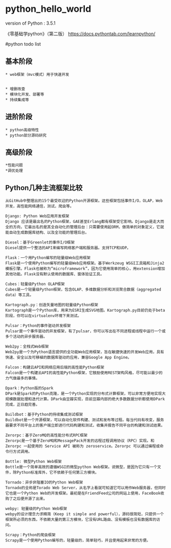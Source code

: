 # python_hello_world
 version of Python : 3.5.1
 
《零基础学python》（第二版） https://docs.pythontab.com/learnpython/

#python todo list

## 基本阶段
    * web框架（mvc模式）用于快速开发
    
    
    * 增删改查
    * 模块化开发、部署等
    * 持续集成等
    
## 进阶阶段
    * python高级特性
    * python部分源码研究
    
    
## 高级阶段
    *性能问题
    *调优处理
    
    
## Python几种主流框架比较
    从GitHub中整理出的15个最受欢迎的Python开源框架。这些框架包括事件I/O，OLAP，Web开发，高性能网络通信，测试，爬虫等。
    
    Django: Python Web应用开发框架
    Django 应该是最出名的Python框架，GAE甚至Erlang都有框架受它影响。Django是走大而全的方向，它最出名的是其全自动化的管理后台：只需要使用起ORM，做简单的对象定义，它就能自动生成数据库结构、以及全功能的管理后台。
   
    Diesel：基于Greenlet的事件I/O框架
    Diesel提供一个整洁的API来编写网络客户端和服务器。支持TCP和UDP。
    
    Flask：一个用Python编写的轻量级Web应用框架
    Flask是一个使用Python编写的轻量级Web应用框架。基于Werkzeug WSGI工具箱和Jinja2模板引擎。Flask也被称为“microframework”，因为它使用简单的核心，用extension增加其他功能。Flask没有默认使用的数据库、窗体验证工具。

    Cubes：轻量级Python OLAP框架
    Cubes是一个轻量级Python框架，包含OLAP、多维数据分析和浏览聚合数据（aggregated data）等工具。
    
    Kartograph.py：创造矢量地图的轻量级Python框架
    Kartograph是一个Python库，用来为ESRI生成SVG地图。Kartograph.py目前仍处于beta阶段，你可以在virtualenv环境下来测试。
    
    Pulsar：Python的事件驱动并发框架
    Pulsar是一个事件驱动的并发框架，有了pulsar，你可以写出在不同进程或线程中运行一个或多个活动的异步服务器。
    
    Web2py：全栈式Web框架
    Web2py是一个为Python语言提供的全功能Web应用框架，旨在敏捷快速的开发Web应用，具有快速、安全以及可移植的数据库驱动的应用，兼容Google App Engine。
    
    Falcon：构建云API和网络应用后端的高性能Python框架
    Falcon是一个构建云API的高性能Python框架，它鼓励使用REST架构风格，尽可能以最少的力气做最多的事情。

    Dpark：Python版的Spark
    DPark是Spark的Python克隆，是一个Python实现的分布式计算框架，可以非常方便地实现大规模数据处理和迭代计算。DPark由豆瓣实现，目前豆瓣内部的绝大多数数据分析都使用DPark完成，正日趋完善。

    Buildbot：基于Python的持续集成测试框架
    Buildbot是一个开源框架，可以自动化软件构建、测试和发布等过程。每当代码有改变，服务器要求不同平台上的客户端立即进行代码构建和测试，收集并报告不同平台的构建和测试结果。

    Zerorpc：基于ZeroMQ的高性能分布式RPC框架
    Zerorpc是一个基于ZeroMQ和MessagePack开发的远程过程调用协议（RPC）实现。和 Zerorpc 一起使用的 Service API 被称为 zeroservice。Zerorpc 可以通过编程或命令行方式调用。

    Bottle: 微型Python Web框架
    Bottle是一个简单高效的遵循WSGI的微型python Web框架。说微型，是因为它只有一个文件，除Python标准库外，它不依赖于任何第三方模块。

    Tornado：异步非阻塞IO的Python Web框架
    Tornado的全称是Torado Web Server，从名字上看就可知道它可以用作Web服务器，但同时它也是一个Python Web的开发框架。最初是在FriendFeed公司的网站上使用，FaceBook收购了之后便开源了出来。

    webpy: 轻量级的Python Web框架
    webpy的设计理念力求精简（Keep it simple and powerful），源码很简短，只提供一个框架所必须的东西，不依赖大量的第三方模块，它没有URL路由、没有模板也没有数据库的访问。

    Scrapy：Python的爬虫框架
    Scrapy是一个使用Python编写的，轻量级的，简单轻巧，并且使用起来非常的方便。